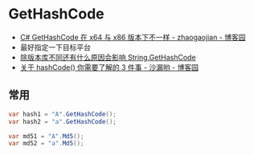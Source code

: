# GetHashCode

- [C# GetHashCode 在 x64 与 x86 版本下不一样 - zhaogaojian - 博客园](https://www.cnblogs.com/zhaogaojian/p/10417638.html)
- 最好指定一下目标平台
- [除版本库不同还有什么原因会影响 String.GetHashCode](https://ask.csdn.net/questions/341620)
- [关于 hashCode() 你需要了解的 3 件事 - 沙漏哟 - 博客园](https://www.cnblogs.com/yeahwell/p/7572496.html)

## 常用

```c#
var hash1 = "A".GetHashCode();
var hash2 = "a".GetHashCode();

var md51 = "A".Md5();
var md52 = "a".Md5();


```
